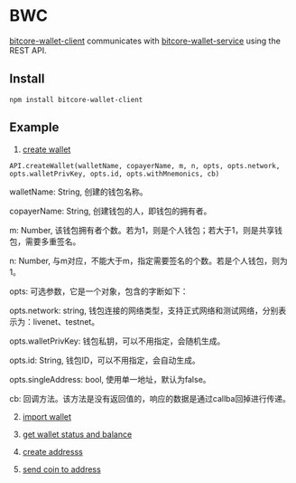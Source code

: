 # BWC
[bitcore-wallet-client](https://github.com/bitpay/bitcore/tree/master/packages/bitcore-wallet-client) communicates with [bitcore-wallet-service](https://github.com/bitpay/bitcore/tree/master/packages/bitcore-wallet-service) using the REST API.

## Install
```
npm install bitcore-wallet-client 
```

## Example

1. [create wallet](./src/create-wallet.js)
```
API.createWallet(walletName, copayerName, m, n, opts, opts.network, opts.walletPrivKey, opts.id, opts.withMnemonics, cb)
```
walletName: String, 创建的钱包名称。

copayerName: String, 创建钱包的人，即钱包的拥有者。

m: Number, 该钱包拥有者个数。若为1，则是个人钱包；若大于1，则是共享钱包，需要多重签名。

n: Number, 与m对应，不能大于m，指定需要签名的个数。若是个人钱包，则为1。

opts: 可选参数，它是一个对象，包含的字断如下：

opts.network: string, 钱包连接的网络类型，支持正式网络和测试网络，分别表示为：livenet、testnet。

opts.walletPrivKey: 钱包私钥，可以不用指定，会随机生成。

opts.id: String, 钱包ID，可以不用指定，会自动生成。

opts.singleAddress: bool, 使用单一地址，默认为false。

cb: 回调方法。该方法是没有返回值的，响应的数据是通过callba回掉进行传递。


2. [import wallet](./src/import-wallet.js)

3. [get wallet status and balance](./src/get-wallet-status.js)

4. [create addresss](./src/create-address.js)

5. [send coin to address](./src/send.js)